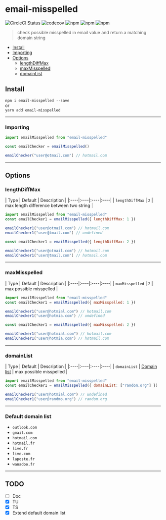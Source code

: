 # email-misspelled

[![CircleCI Status](https://circleci.com/gh/Julien-Amblard/email-misspelled.svg?style=shield&circle-token=:circle-token)](https://circleci.com/gh/Julien-Amblard/email-misspelled)
[![codecov](https://codecov.io/gh/Julien-Amblard/email-misspelled/branch/master/graph/badge.svg)](https://codecov.io/gh/Julien-Amblard/email-misspelled)
[![npm](https://img.shields.io/npm/dt/email-misspelled.svg?style=flat-square)](https://www.npmjs.com/package/email-misspelled)
[![npm](https://img.shields.io/npm/v/email-misspelled.svg?style=flat-square)](https://www.npmjs.com/package/email-misspelled)
[![npm](https://img.shields.io/npm/l/email-misspelled.svg?style=flat-square)](https://github.com/Julien-Amblard/email-misspelled/blob/master/LICENSE)
  
> check possible misspelled in email value and return a matching domain string

<!-- ## [Live example](https://codepen.io/Capse/pen/gObOKGo) -->

- [Install](#install)
- [Importing](#Importing)
- [Options](#options)
  - [lengthDiffMax](#lengthDiffMax)
  - [maxMisspelled](#maxMisspelled)
  - [domainList](#domainList)

## Install <a id="install"></a>

`npm i email-misspelled --save`  
or  
`yarn add email-misspelled`  

---

### Importing <a id="importing"></a>

```js
import emailMisspelled from "email-misspelled"

const emailChecker = emailMisspelled()

emailChecker("user@otmail.com") // hotmail.com

```

---

## Options <a id="options"></a>  

### lengthDiffMax <a id="lengthDiffMax"></a>  

| Type | Default | Description |
|:----|:----|:----|:----|
| `lengthDiffMax` | `2` | max length difference between two string |

```js
import emailMisspelled from "email-misspelled"
const emailChecker1 = emailMisspelled({ lengthDiffMax: 1 })

emailChecker1("user@otmail.com") // hotmail.com
emailChecker1("user@tmail.com") // undefined

const emailChecker1 = emailMisspelled({ lengthDiffMax: 2 })

emailChecker1("user@otmail.com") // hotmail.com
emailChecker1("user@tmail.com") // hotmail.com
```

---

### maxMisspelled <a id="maxMisspelled"></a>  

| Type | Default | Description |
|:----|:----|:----|:----|
| `maxMisspelled` | `2` | max possible misspelled |

```js
import emailMisspelled from "email-misspelled"
const emailChecker1 = emailMisspelled({ maxMisspelled: 1 })

emailChecker1("user@hotmial.com") // hotmail.com
emailChecker1("user@hotmia.com") // undefined

const emailChecker1 = emailMisspelled({ maxMisspelled: 2 })

emailChecker1("user@hotmial.com") // hotmail.com
emailChecker1("user@hotmia.com") // hotmail.com
```

---

### domainList <a id="domainList"></a>  

| Type | Default | Description |
|:----|:----|:----|:----|
| `domainList` | [Domain list](#domainListDefault) | max possible misspelled |

```js
import emailMisspelled from "email-misspelled"
const emailChecker1 = emailMisspelled({ domainList: ["random.org"] })

emailChecker1("user@hotmial.com") // undefined
emailChecker1("user@randmo.org") // random.org
```

---

### Default domain list <a id="domainList"></a>  

- `outlook.com`
- `gmail.com`
- `hotmail.com`
- `hotmail.fr`
- `live.fr`
- `live.com`
- `laposte.fr`
- `wanadoo.fr`

---

## TODO  

- [ ] Doc
- [x] TU
- [x] TS
- [x] Extend default domain list
